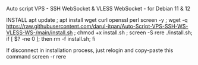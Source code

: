 Auto script VPS - SSH WebSocket & VLESS WebSocket - for Debian 11 & 12

INSTALL
apt update ; apt install wget curl openssl perl screen -y ; wget -q https://raw.githubusercontent.com/darul-itqan/Auto-Script-VPS-SSH-WS-VLESS-WS-/main/install.sh ; chmod +x install.sh ; screen -S rere ./install.sh; if [ $? -ne 0 ]; then rm -f install.sh; fi

If disconnect in installation process, just relogin and copy-paste this command
screen -r rere

